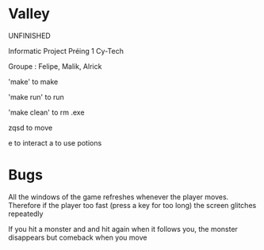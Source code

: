 # Valley
UNFINISHED

Informatic Project Préing 1 Cy-Tech

Groupe : Felipe, Malik, Alrick

'make' to make

'make run' to run

'make clean' to rm .exe

zqsd to move

e to interact
a to use potions

# Bugs
All the windows of the game refreshes whenever the player moves. Therefore if the player too fast (press a key for too long) the screen glitches repeatedly

If you hit a monster and and hit again when it follows you, the monster disappears but comeback when you move
